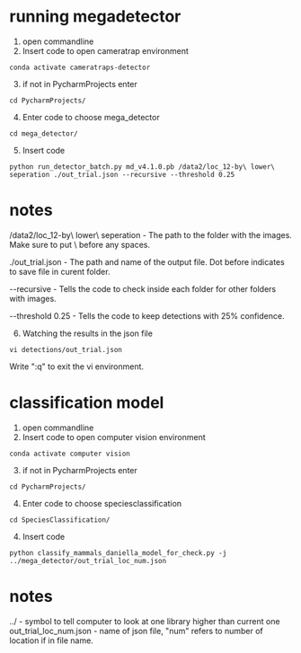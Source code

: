 # running megadetector
1. open commandline
2. Insert code to open cameratrap environment

```
conda activate cameratraps-detector
```
3. if not in PycharmProjects enter
```
cd PycharmProjects/
```
4. Enter code to choose mega_detector
```
cd mega_detector/
```
5. Insert code
```
python run_detector_batch.py md_v4.1.0.pb /data2/loc_12-by\ lower\ seperation ./out_trial.json --recursive --threshold 0.25
```
# notes

/data2/loc_12-by\ lower\ seperation - The path to the folder with the images. Make sure to put \ before any spaces.

./out_trial.json - The path and name of the output file. Dot before indicates to save file in curent folder.

--recursive - Tells the code to check inside each folder for other folders with images.

--threshold 0.25 - Tells the code to keep detections with 25% confidence. 

6. Watching the results in the json file
```
vi detections/out_trial.json
```
Write ":q" to exit the vi environment.


# classification model

1. open commandline
2. Insert code to open computer vision environment

```
conda activate computer vision
```
3. if not in PycharmProjects enter
```
cd PycharmProjects/
```
4. Enter code to choose speciesclassification
```
cd SpeciesClassification/
```
4. Insert code
```
python classify_mammals_daniella_model_for_check.py -j ../mega_detector/out_trial_loc_num.json
```

# notes
../ - symbol to tell computer to look at one library higher than current one
out_trial_loc_num.json - name of json file, "num" refers to number of location if in file name.

